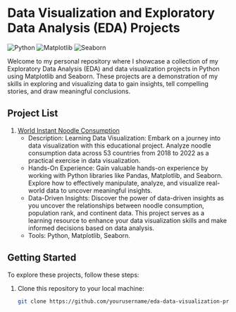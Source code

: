 # Data Visualization and Exploratory Data Analysis (EDA) Projects

![Python](https://img.shields.io/badge/Python-3.x-blue.svg)
![Matplotlib](https://img.shields.io/badge/Matplotlib-3.x-green.svg)
![Seaborn](https://img.shields.io/badge/Seaborn-0.x-yellow.svg)

Welcome to my personal repository where I showcase a collection of my Exploratory Data Analysis (EDA) and data visualization projects in Python using Matplotlib and Seaborn. These projects are a demonstration of my skills in exploring and visualizing data to gain insights, tell compelling stories, and draw meaningful conclusions.

## Project List

1. [World Instant Noodle Consumption](https://github.com/Prasadbale/EDA-Data-Visualization/tree/2997480435626f85e36ff9b5a6c57c0c9a5314a0/project1)
   - Description: Learning Data Visualization: Embark on a journey into data visualization with this educational project. Analyze noodle consumption data across 53 countries from 2018 to 2022 as a practical exercise in data visualization.
   - Hands-On Experience: Gain valuable hands-on experience by working with Python libraries like Pandas, Matplotlib, and Seaborn. Explore how to effectively manipulate, analyze, and visualize real-world data to uncover meaningful insights.
   - Data-Driven Insights: Discover the power of data-driven insights as you uncover the relationships between noodle consumption, population rank, and continent data. This project serves as a learning resource to enhance your data visualization skills and make informed decisions based on data analysis.
   - Tools: Python, Matplotlib, Seaborn.

## Getting Started

To explore these projects, follow these steps:

1. Clone this repository to your local machine:

   ```bash
   git clone https://github.com/yourusername/eda-data-visualization-projects.git
